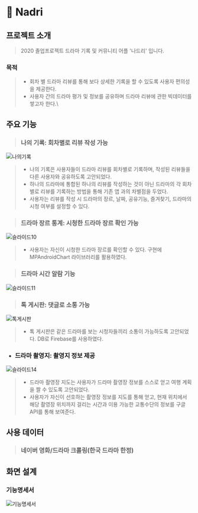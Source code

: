 # :movie_camera: Nadri


## 프로젝트 소개 
>2020 졸업프로젝트 드라마 기록 및 커뮤니티 어플 '나드리' 입니다.


### 목적
> - 회차 별 드라마 리뷰를 통해 보다 상세한 기록을 할 수 있도록 사용자 편의성을 제공한다.
> - 사용자 간의 드라마 평가 및 정보를 공유하며 드라마 리뷰에 관한 빅데이터를 쌓고자 한다.\


## 주요 기능

> ### 나의 기록: 회차별로 리뷰 작성 가능

![나의기록](https://github.com/chickenugget0218/drama2020/assets/52038435/4bb6ed2c-7774-4e50-9c05-4986c70b6858)

> - 나의 기록은 사용자들이 드라마 리뷰를 회차별로 기록하며, 작성된 리뷰들을 다른 사용자와 공유하도록 고안되었다. </br>
> - 하나의 드라마에 통합된 하나의 리뷰를 작성하는 것이 아닌 드라마의 각 회차별로 리뷰를 기록하는 방법을 통해 기존 앱 과의 차별점을 두었다.
> - 사용자는 리뷰를 작성 시 드라마의 장르, 날짜, 공유기능, 즐겨찾기, 드라마의 시청 여부를 설정할 수 있다.


> ### 드라마 장르 통계: 시청한 드라마 장르 확인 가능
![슬라이드10](https://github.com/chickenugget0218/drama2020/assets/52038435/20211c13-c167-4300-a24e-d9e10572d7d3)

> - 사용자는 자신이 시청한 드라마 장르를 확인할 수 있다. 구현에 MPAndroidChart 라이브러리를 활용하였다.

> ### 드라마 시간 알람 기능
![슬라이드11](https://github.com/chickenugget0218/drama2020/assets/52038435/f2b4faea-18c3-4831-9ce5-2df66f8517cb)


> ### 톡 게시판: 댓글로 소통 가능 </br>
![톡게시판](https://github.com/chickenugget0218/drama2020/assets/52038435/ca6f1e4d-51dc-455f-8636-79362e880b78)

>- 톡 게시판은 같은 드라마를 보는 시청자들끼리 소통이 가능하도록 고안되었다. DB로 Firebase를 사용하였다.

- ### 드라마 촬영지: 촬영지 정보 제공
![슬라이드14](https://github.com/chickenugget0218/drama2020/assets/52038435/7f21cda6-1763-4d42-ae06-fd6419278f15)

> - 드라마 촬영장 지도는 사용자가 드라마 촬영장 정보를 스스로 얻고 여행 계획을 짤 수 있도록 고안되었다.
> - 사용자가 자신이 선호하는 촬영장 정보를 지도를 통해 얻고, 현재 위치에서 해당 촬영장 위치까지 걸리는 시간과 이용 가능한 교통수단의 정보를 구글 API를 통해 보여준다. 



## 사용 데이터
> ### 네이버 영화/드라마 크롤링(한국 드라마 한정)

## 화면 설계



### 기능명세서

![기능명세서](https://github.com/chickenugget0218/drama2020/assets/52038435/91703212-2f73-4ffc-84f4-ee1f64de175d)

